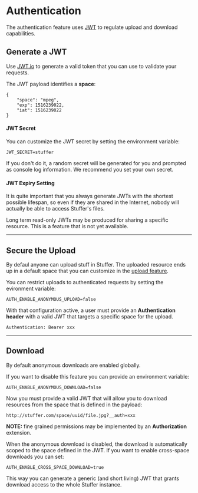# Authentication

The authentication feature uses [JWT](https://jwt.io) to regulate upload and download
capabilities.

## Generate a JWT

Use [JWT.io](https://jwt.io) to generate a valid token that you can use to validate
your requests.

The JWT payload identifies a **space**:

    {
        "space": "mpeg",
        "exp": 1516239022,
        "iat": 1516239022
    }

#### JWT Secret

You can customize the JWT secret by setting the environment variable:

    JWT_SECRET=stuffer

If you don't do it, a random secret will be generated for you and prompted as
console log information. We recommend you set your own secret.

#### JWT Expiry Setting

It is quite important that you always generate JWTs with the shortest possible lifespan,
so even if they are shared in the Internet, nobody will actually be able to access
Stuffer's files.

Long term read-only JWTs may be produced for sharing a specific resource. This is a feature
that is not yet available.

---

## Secure the Upload

By defaul anyone can upload stuff in Stuffer. The uploaded resource ends up in a default
space that you can customize in the [upload feature](./upload.md).

You can restrict uploads to authenticated requests by setting the evironment variable:

    AUTH_ENABLE_ANONYMOUS_UPLOAD=false

With that configuration active, a user must provide an **Authentication header** with a
valid JWT that targets a specific space for the upload.

    Authentication: Bearer xxx

---

## Download

By default anonymous downloads are enabled globally.

If you want to disable this feature you can provide an environment variable:

    AUTH_ENABLE_ANONYMOUS_DOWNLOAD=false

Now you must provide a valid JWT that will allow you to download resources from the
space that is defined in the payload:

    http://stuffer.com/space/uuid/file.jpg?__auth=xxx

**NOTE:** fine grained permissions may be implemented by an __Authorization__ extension.

When the anonymous download is disabled, the download is automatically scoped to the
space defined in the JWT. If you want to enable cross-space downloads you can set:

    AUTH_ENABLE_CROSS_SPACE_DOWNLOAD=true

This way you can generate a generic (and short living) JWT that grants download access
to the whole Stuffer instance.
